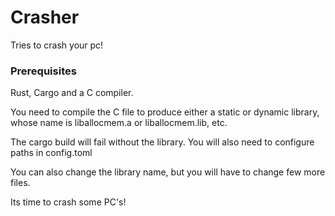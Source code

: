 # Crasher

Tries to crash your pc!

### Prerequisites

Rust, Cargo and a C compiler.

You need to compile the C file to produce either a static or dynamic library, whose name is liballocmem.a or liballocmem.lib, etc.

The cargo build will fail without the library. You will also need to configure paths in config.toml

You can also change the library name, but you will have to change few more files.

Its time to crash some PC's!
